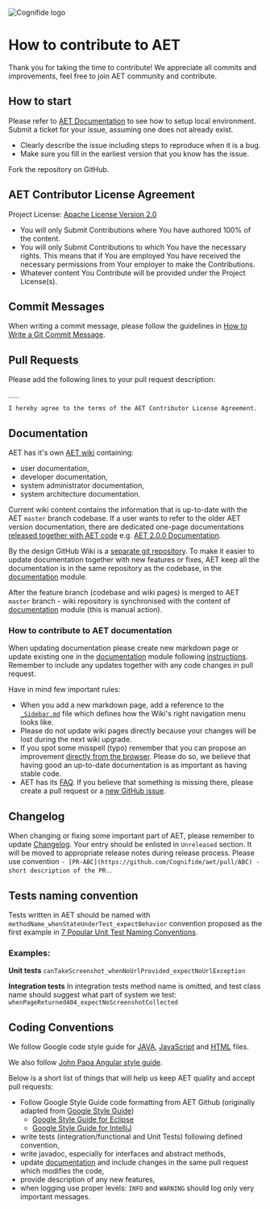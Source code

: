 ![Cognifide logo](http://cognifide.github.io/images/cognifide-logo.png)

# How to contribute to AET
Thank you for taking the time to contribute!
We appreciate all commits and improvements, feel free to join AET community and contribute.

## How to start
Please refer to [AET Documentation](https://cognifide.atlassian.net/wiki/display/AET/) to see how to setup local environment.
Submit a ticket for your issue, assuming one does not already exist.

- Clearly describe the issue including steps to reproduce when it is a bug.
- Make sure you fill in the earliest version that you know has the issue.

Fork the repository on GitHub.

## AET Contributor License Agreement
Project License: [Apache License Version 2.0](https://github.com/Cognifide/AET/blob/master/LICENSE)

- You will only Submit Contributions where You have authored 100% of the content.
- You will only Submit Contributions to which You have the necessary rights. This means that if You are employed You have received the necessary permissions from Your employer to make the Contributions.
- Whatever content You Contribute will be provided under the Project License(s).

## Commit Messages
When writing a commit message, please follow the guidelines in [How to Write a Git Commit Message](http://chris.beams.io/posts/git-commit/).

## Pull Requests
Please add the following lines to your pull request description:

```
___

I hereby agree to the terms of the AET Contributor License Agreement.
```

## Documentation
AET has it's own [AET wiki](https://github.com/Cognifide/aet/wiki) containing:
- user documentation,
- developer documentation,
- system administrator documentation,
- system architecture documentation.

Current wiki content contains the information that is up-to-date with the AET `master` branch codebase.
If a user wants to refer to the older AET version documentation, there are dedicated one-page documentations 
[released together with AET code](https://github.com/Cognifide/aet/tree/master/documentation#generating-released-version-documentation)
e.g. [AET 2.0.0 Documentation](https://github.com/Cognifide/aet/wiki/Documentation-2.0.0).

By the design GitHub Wiki is a [separate git repository](https://help.github.com/articles/adding-and-editing-wiki-pages-locally/).
To make it easier to update documentation together with new features or fixes, AET keep all the documentation is in the same repository as the codebase, in the [documentation](https://github.com/Cognifide/aet/tree/master/documentation) module.

After the feature branch (codebase and wiki pages) is merged to AET `master` branch - 
wiki repository is synchronised with the content of [documentation](https://github.com/Cognifide/aet/tree/master/documentation) module
(this is manual action).

### How to contribute to AET documentation
When updating documentation please create new markdown page or update existing one in the
[documentation](https://github.com/Cognifide/aet/tree/master/documentation) module following 
[instructions](https://github.com/Cognifide/aet/tree/master/documentation#writing-documentation). 
Remember to include any updates together with any code changes in pull request.

Have in mind few important rules:
- When you add a new markdown page, add a reference to the [`_Sidebar.md`](https://github.com/Cognifide/aet/blob/master/documentation/src/main/wiki/_Sidebar.md)
file which defines how the Wiki's right navigation menu looks like.
- Please do not update wiki pages directly because your changes will be lost during the next wiki upgrade.
- If you spot some misspell (typo) remember that you can propose an improvement [directly from the browser](https://help.github.com/articles/editing-files-in-your-repository/).
Please do so, we believe that having good an up-to-date documentation is as important as having stable code.
- AET has its [FAQ](https://github.com/Cognifide/aet/wiki/FAQ). If you believe that something is missing there, please create a pull request or a [new GitHub issue](https://github.com/Cognifide/aet/issues/new).

## Changelog
When changing or fixing some important part of AET, please remember to update [Changelog](https://github.com/Cognifide/aet/blob/master/CHANGELOG.md).
Your entry should be enlisted in `Unreleased` section. It will be moved to appropriate release notes during release process.
Please use convention `- [PR-ABC](https://github.com/Cognifide/aet/pull/ABC) - short description of the PR.`.

## Tests naming convention
Tests written in AET should be named with `methodName_whenStateUnderTest_expectBehavior` convention proposed as the first example in [7 Popular Unit Test Naming Conventions](https://dzone.com/articles/7-popular-unit-test-naming).

### Examples:
**Unit tests**
`canTakeScreenshot_whenNoUrlProvided_expectNoUrlException`

**Integration tests**
In integration tests method name is omitted, and test class name should suggest what part of system we test:
`whenPageReturned404_expectNoScreenshotCollected`

## Coding Conventions

We follow Google code style guide for [JAVA](https://google.github.io/styleguide/javaguide.html), [JavaScript](https://google.github.io/styleguide/jsguide.html) and [HTML](https://google.github.io/styleguide/htmlcssguide.html) files.

We also follow [John Papa Angular style guide](https://github.com/johnpapa/angular-styleguide/tree/master/a1).

Below is a short list of things that will help us keep AET quality and accept pull requests:
- Follow Google Style Guide code formatting from AET Github (originally adapted from [Google Style Guide](https://github.com/google/styleguide))
  - [Google Style Guide for Eclipse](https://github.com/Cognifide/aet/tree/master/eclipse-java-google-style.xml) 
  - [Google Style Guide for IntelliJ](https://github.com/Cognifide/aet/tree/master/intellij-java-google-style.xml)
- write tests (integration/functional and Unit Tests) following defined convention,
- write javadoc, especially for interfaces and abstract methods,
- update [documentation](https://github.com/Cognifide/aet/tree/master/documentation) and include changes in the same pull request which modifies the code,
- provide description of any new features,
- when logging use proper levels: `INFO` and `WARNING` should log only very important messages. 
